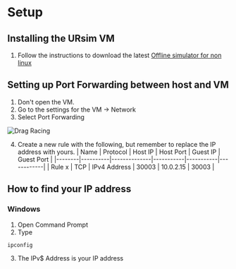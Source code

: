 # Setup

## Installing the URsim VM
1. Follow the instructions to download the latest [Offline simulator for non linux](https://www.universal-robots.com/download/software-e-series/simulator-non-linux/offline-simulator-e-series-ur-sim-for-non-linux-5117/)

## Setting up Port Forwarding between host and VM

1. Don't open the VM.
2. Go to the settings for the VM -> Network
3. Select Port Forwarding

![Drag Racing](Dragster.jpg)

4. Create a new rule with the following, but remember to replace the IP address with yours.
| Name   | Protocol | Host IP      | Host Port | Guest IP  | Guest Port |
|--------|----------|--------------|-----------|-----------|------------|
| Rule x | TCP      | IPv4 Address | 30003     | 10.0.2.15 | 30003      |

## How to find your IP address

### Windows
1. Open Command Prompt
2. Type
```
ipconfig
```
3. The IPv$ Address is your IP address
